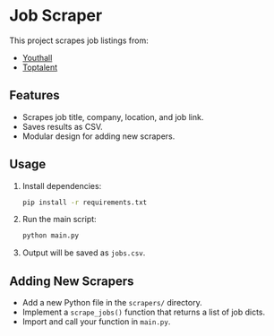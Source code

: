 # Job Scraper

This project scrapes job listings from:
- [Youthall](https://www.youthall.com/en/jobs/)
- [Toptalent](https://toptalent.co/is-ilanlari)

## Features
- Scrapes job title, company, location, and job link.
- Saves results as CSV.
- Modular design for adding new scrapers.

## Usage
1. Install dependencies:
   ```bash
   pip install -r requirements.txt
   ```
2. Run the main script:
   ```bash
   python main.py
   ```
3. Output will be saved as `jobs.csv`.

## Adding New Scrapers
- Add a new Python file in the `scrapers/` directory.
- Implement a `scrape_jobs()` function that returns a list of job dicts.
- Import and call your function in `main.py`. 